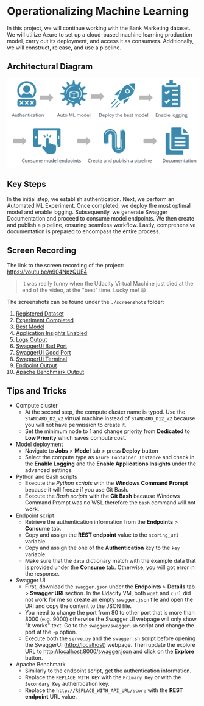 # Operationalizing Machine Learning

In this project, we will continue working with the Bank Marketing dataset. We will utilize Azure to set up a cloud-based machine learning production model, carry out its deployment, and access it as consumers. Additionally, we will construct, release, and use a pipeline.

## Architectural Diagram

<img src="./project_architecture.png" alt="project_architecture" width="800"/>

## Key Steps

In the initial step, we establish authentication. Next, we perform an Automated ML Experiment. Once completed, we deploy the most optimal model and enable logging. Subsequently, we generate Swagger Documentation and proceed to consume model endpoints. We then create and publish a pipeline, ensuring seamless workflow. Lastly, comprehensive documentation is prepared to encompass the entire process.

## Screen Recording

The link to the screen recording of the project: https://youtu.be/n904NpzQUE4

> It was really funny when the Udacity Virtual Machine just died at the end of the video, at the "best" time. Lucky me! :smile:

The screenshots can be found under the `./screenshots` folder:
1. [Registered Dataset](./screenshots/registered_dataset.png)
1. [Experiment Completed](./screenshots/experiment_completed.png)
1. [Best Model](./screenshots/best_model.png)
1. [Application Insights Enabled](./screenshots/application_insights_enabled.png)
1. [Logs Output](./screenshots/logs_output.png)
1. [SwaggerUI Bad Port](./screenshots/swagger_browser_port_80.png)
1. [SwaggerUI Good Port](./screenshots/swagger_browser_port_9000.png)
1. [SwaggerUI Terminal](./screenshots/swagger_terminal.png)
1. [Endpoint Output](./screenshots/endpoint_output.png)
1. [Apache Benchmark Output](./screenshots/apache_benchmark.png)


## Tips and Tricks

- Compute cluster
    - At the second step, the compute cluster name is typod. Use the `STANDARD_D2_V2` virtual machine instead of `STANDARD_D12_V2` because you will not have permission to create it.
    - Set the minimum node to 1 and change priority from **Dedicated** to **Low Priority** which saves compute cost.
- Model deployment
    - Navigate to **Jobs** > **Model** tab > press **Deploy** button
    - Select the compute type as `Azure Container Instance` and check in the **Enable Logging** and the **Enable Applications Insights** under the advanced settings.
- Python and Bash scripts
    - Execute the *Python scripts* with the **Windows Command Prompt** because it will freeze if you use Git Bash.
    - Execute the *Bash scripts* with the **Git Bash** because Windows Command Prompt was no WSL therefore the `bash` command will not work.
- Endpoint script
    - Retrieve the authentication information from the **Endpoints** > **Consume** tab.
    - Copy and assign the **REST endpoint** value to the `scoring_uri` variable.
    - Copy and assign the one of the **Authentication** key to the `key` variable.
    - Make sure that the `data` dictionary match with the example data that is provided under the **Consume** tab. Otherwise, you will got error in the response.
- Swagger UI
    - First, download the `swagger.json` under the **Endpoints** > **Details** tab > **Swagger URI** section. In the Udacity VM, both `wget` and `curl` did not work for me so create an empty `swagger.json` file and open the URI and copy the content to the JSON file.
    - You need to change the port from 80 to other port that is more than 8000 (e.g. 9000) otherwise the Swagger UI webpage will only show "It works" text. Go to the `swagger/swagger.sh` script and change the port at the `-p` option.
    - Execute both the `serve.py` and the `swagger.sh` script before opening the SwaggerUI (<http://localhost>) webpage. Then update the explore URL to <http://localhost:8000/swagger.json> and click on the **Explore** button.
- Apache Benchmark
    - Similarly to the endpoint script, get the authentication information.
    - Replace the `REPLACE_WITH_KEY` with the `Primary Key` or with the `Secondary Key` authentication key.
    - Replace the `http://REPLACE_WITH_API_URL/score` with the **REST endpoint** URL value.
